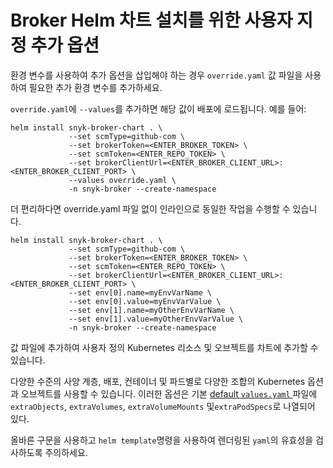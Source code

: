 # Broker Helm 차트 설치를 위한 사용자 지정 추가 옵션

환경 변수를 사용하여 추가 옵션을 삽입해야 하는 경우 `override.yaml` 값 파일을 사용하여 필요한 추가 환경 변수를 추가하세요.

`override.yaml`에 `--values`를 추가하면 해당 값이 배포에 로드됩니다. 예를 들어:

```
helm install snyk-broker-chart . \
             --set scmType=github-com \
             --set brokerToken=<ENTER_BROKER_TOKEN> \
             --set scmToken=<ENTER_REPO_TOKEN> \
             --set brokerClientUrl=<ENTER_BROKER_CLIENT_URL>:<ENTER_BROKER_CLIENT_PORT> \
             --values override.yaml \
             -n snyk-broker --create-namespace
```

더 편리하다면 override.yaml 파일 없이 인라인으로 동일한 작업을 수행할 수 있습니다.

```
helm install snyk-broker-chart . \
             --set scmType=github-com \
             --set brokerToken=<ENTER_BROKER_TOKEN> \
             --set scmToken=<ENTER_REPO_TOKEN> \
             --set brokerClientUrl=<ENTER_BROKER_CLIENT_URL>:<ENTER_BROKER_CLIENT_PORT> \
             --set env[0].name=myEnvVarName \
             --set env[0].value=myEnvVarValue \
             --set env[1].name=myOtherEnvVarName \
             --set env[1].value=myOtherEnvVarValue \
             -n snyk-broker --create-namespace
```

값 파일에 추가하여 사용자 정의 Kubernetes 리소스 및 오브젝트를 차트에 추가할 수 있습니다.

다양한 수준의 사양 계층, 배포, 컨테이너 및 파드별로 다양한 조합의 Kubernetes 옵션과 오브젝트를 사용할 수 있습니다. 이러한 옵션은 기본 [default `values.yaml` ](https://github.com/snyk/snyk-broker-helm/blob/a805f97235ba6b004df7a38c93ee94e399b699b7/charts/snyk-broker/values.yaml#L403)파일에 `extraObjects`, `extraVolumes`, `extraVolumeMounts` 및`extraPodSpecs`로 나열되어 있다.

올바른 구문을 사용하고 `helm template`명령을 사용하여 렌더링된 `yaml`의 유효성을 검사하도록 주의하세요.
